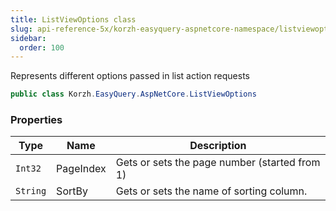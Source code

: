```yaml
---
title: ListViewOptions class
slug: api-reference-5x/korzh-easyquery-aspnetcore-namespace/listviewoptions-class
sidebar:
  order: 100
---
```


Represents different options passed in list action requests
```csharp
public class Korzh.EasyQuery.AspNetCore.ListViewOptions

```

### Properties

| Type | Name | Description | 
| --- | --- | --- | 
| `Int32` | PageIndex | Gets or sets the page number (started from 1) | 
| `String` | SortBy | Gets or sets the name of sorting column. |
